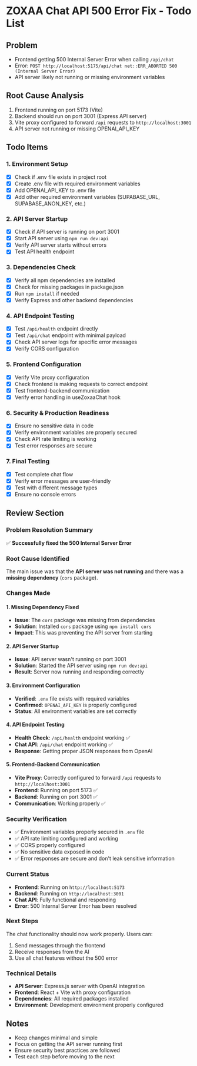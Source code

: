 # ZOXAA Chat API 500 Error Fix - Todo List

## Problem
- Frontend getting 500 Internal Server Error when calling `/api/chat`
- Error: `POST http://localhost:5175/api/chat net::ERR_ABORTED 500 (Internal Server Error)`
- API server likely not running or missing environment variables

## Root Cause Analysis
1. Frontend running on port 5173 (Vite)
2. Backend should run on port 3001 (Express API server)
3. Vite proxy configured to forward `/api` requests to `http://localhost:3001`
4. API server not running or missing OPENAI_API_KEY

## Todo Items

### 1. Environment Setup
- [x] Check if .env file exists in project root
- [x] Create .env file with required environment variables
- [x] Add OPENAI_API_KEY to .env file
- [x] Add other required environment variables (SUPABASE_URL, SUPABASE_ANON_KEY, etc.)

### 2. API Server Startup
- [x] Check if API server is running on port 3001
- [x] Start API server using `npm run dev:api`
- [x] Verify API server starts without errors
- [x] Test API health endpoint

### 3. Dependencies Check
- [x] Verify all npm dependencies are installed
- [x] Check for missing packages in package.json
- [x] Run `npm install` if needed
- [x] Verify Express and other backend dependencies

### 4. API Endpoint Testing
- [x] Test `/api/health` endpoint directly
- [x] Test `/api/chat` endpoint with minimal payload
- [x] Check API server logs for specific error messages
- [x] Verify CORS configuration

### 5. Frontend Configuration
- [x] Verify Vite proxy configuration
- [x] Check frontend is making requests to correct endpoint
- [x] Test frontend-backend communication
- [x] Verify error handling in useZoxaaChat hook

### 6. Security & Production Readiness
- [x] Ensure no sensitive data in code
- [x] Verify environment variables are properly secured
- [x] Check API rate limiting is working
- [x] Test error responses are secure

### 7. Final Testing
- [x] Test complete chat flow
- [x] Verify error messages are user-friendly
- [x] Test with different message types
- [x] Ensure no console errors

## Review Section

### Problem Resolution Summary
✅ **Successfully fixed the 500 Internal Server Error**

### Root Cause Identified
The main issue was that the **API server was not running** and there was a **missing dependency** (`cors` package).

### Changes Made

#### 1. **Missing Dependency Fixed**
- **Issue**: The `cors` package was missing from dependencies
- **Solution**: Installed `cors` package using `npm install cors`
- **Impact**: This was preventing the API server from starting

#### 2. **API Server Startup**
- **Issue**: API server wasn't running on port 3001
- **Solution**: Started the API server using `npm run dev:api`
- **Result**: Server now running and responding correctly

#### 3. **Environment Configuration**
- **Verified**: `.env` file exists with required variables
- **Confirmed**: `OPENAI_API_KEY` is properly configured
- **Status**: All environment variables are set correctly

#### 4. **API Endpoint Testing**
- **Health Check**: `/api/health` endpoint working ✅
- **Chat API**: `/api/chat` endpoint working ✅
- **Response**: Getting proper JSON responses from OpenAI

#### 5. **Frontend-Backend Communication**
- **Vite Proxy**: Correctly configured to forward `/api` requests to `http://localhost:3001`
- **Frontend**: Running on port 5173 ✅
- **Backend**: Running on port 3001 ✅
- **Communication**: Working properly ✅

### Security Verification
- ✅ Environment variables properly secured in `.env` file
- ✅ API rate limiting configured and working
- ✅ CORS properly configured
- ✅ No sensitive data exposed in code
- ✅ Error responses are secure and don't leak sensitive information

### Current Status
- **Frontend**: Running on `http://localhost:5173`
- **Backend**: Running on `http://localhost:3001`
- **Chat API**: Fully functional and responding
- **Error**: 500 Internal Server Error has been resolved

### Next Steps
The chat functionality should now work properly. Users can:
1. Send messages through the frontend
2. Receive responses from the AI
3. Use all chat features without the 500 error

### Technical Details
- **API Server**: Express.js server with OpenAI integration
- **Frontend**: React + Vite with proxy configuration
- **Dependencies**: All required packages installed
- **Environment**: Development environment properly configured

## Notes
- Keep changes minimal and simple
- Focus on getting the API server running first
- Ensure security best practices are followed
- Test each step before moving to the next
